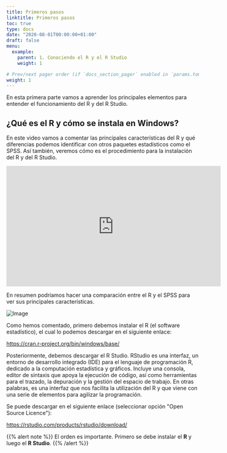 ```yaml
---
title: Primeros pasos
linktitle: Primeros pasos
toc: true
type: docs
date: "2020-08-01T00:00:00+01:00"
draft: false
menu:
  example:
    parent: 1. Conociendo el R y el R Studio
    weight: 1

# Prev/next pager order (if `docs_section_pager` enabled in `params.toml`)
weight: 1
---
```


En esta primera parte vamos a aprender los principales elementos para entender el funcionamiento del R y del R Studio.  

## ¿Qué es el R y cómo se instala en Windows?

En este video vamos a comentar las principales características del R y qué diferencias podemos identificar con otros paquetes estadísticos como el SPSS. Así también, veremos cómo es el procedimiento para la instalación del R y del R Studio.

<iframe width="560" height="315" src="https://www.youtube.com/embed/jLFfC899ZAU" frameborder="0" allow="accelerometer; autoplay; encrypted-media; gyroscope; picture-in-picture" allowfullscreen></iframe>

En resumen podríamos hacer una comparación entre el R y el SPSS para ver sus principales características. 

![Image](/cursos/1-3.jpg)

Como hemos comentado, primero debemos instalar el R (el software estadístico), el cual lo podemos descargar en el siguiente enlace:

https://cran.r-project.org/bin/windows/base/

Posteriormente, debemos descargar el R Studio. RStudio es una interfaz, un entorno de desarrollo integrado (IDE) para el lenguaje de programación R, dedicado a la computación estadística y gráficos. Incluye una consola, editor de sintaxis que apoya la ejecución de código, así como herramientas para el trazado, la depuración y la gestión del espacio de trabajo. En otras palabras, es una interfaz que nos facilita la utilización del R y que viene con una serie de elementos para agilizar la programación. 

Se puede descargar en el siguiente enlace (seleccionar opción "Open Source Licence"):

https://rstudio.com/products/rstudio/download/

{{% alert note %}}
El orden es importante. Primero se debe instalar el **R** y luego el **R Studio**.
{{% /alert %}}

